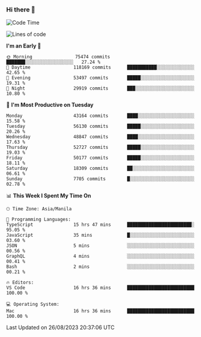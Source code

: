 ### Hi there 👋

<!--START_SECTION:waka-->
![Code Time](http://img.shields.io/badge/Code%20Time-4%2C265%20hrs%2030%20mins-blue)

![Lines of code](https://img.shields.io/badge/From%20Hello%20World%20I%27ve%20Written-105.9%20million%20lines%20of%20code-blue)

**I'm an Early 🐤** 

```text
🌞 Morning                75474 commits       ███████░░░░░░░░░░░░░░░░░░   27.24 % 
🌆 Daytime                118169 commits      ███████████░░░░░░░░░░░░░░   42.65 % 
🌃 Evening                53497 commits       █████░░░░░░░░░░░░░░░░░░░░   19.31 % 
🌙 Night                  29919 commits       ███░░░░░░░░░░░░░░░░░░░░░░   10.80 % 
```
📅 **I'm Most Productive on Tuesday** 

```text
Monday                   43164 commits       ████░░░░░░░░░░░░░░░░░░░░░   15.58 % 
Tuesday                  56130 commits       █████░░░░░░░░░░░░░░░░░░░░   20.26 % 
Wednesday                48847 commits       ████░░░░░░░░░░░░░░░░░░░░░   17.63 % 
Thursday                 52727 commits       █████░░░░░░░░░░░░░░░░░░░░   19.03 % 
Friday                   50177 commits       █████░░░░░░░░░░░░░░░░░░░░   18.11 % 
Saturday                 18309 commits       ██░░░░░░░░░░░░░░░░░░░░░░░   06.61 % 
Sunday                   7705 commits        █░░░░░░░░░░░░░░░░░░░░░░░░   02.78 % 
```


📊 **This Week I Spent My Time On** 

```text
🕑︎ Time Zone: Asia/Manila

💬 Programming Languages: 
TypeScript               15 hrs 47 mins      ████████████████████████░   95.05 % 
JavaScript               35 mins             █░░░░░░░░░░░░░░░░░░░░░░░░   03.60 % 
JSON                     5 mins              ░░░░░░░░░░░░░░░░░░░░░░░░░   00.56 % 
GraphQL                  4 mins              ░░░░░░░░░░░░░░░░░░░░░░░░░   00.41 % 
Bash                     2 mins              ░░░░░░░░░░░░░░░░░░░░░░░░░   00.21 % 

🔥 Editors: 
VS Code                  16 hrs 36 mins      █████████████████████████   100.00 % 

💻 Operating System: 
Mac                      16 hrs 36 mins      █████████████████████████   100.00 % 
```


 Last Updated on 26/08/2023 20:37:06 UTC
<!--END_SECTION:waka-->


<!--
**rad182/rad182** is a ✨ _special_ ✨ repository because its `README.md` (this file) appears on your GitHub profile.

Here are some ideas to get you started:

- 🔭 I’m currently working on ...
- 🌱 I’m currently learning ...
- 👯 I’m looking to collaborate on ...
- 🤔 I’m looking for help with ...
- 💬 Ask me about ...
- 📫 How to reach me: ...
- 😄 Pronouns: ...
- ⚡ Fun fact: ...
-->
